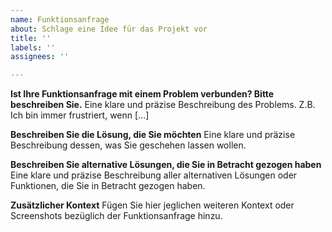 ```yaml
---
name: Funktionsanfrage
about: Schlage eine Idee für das Projekt vor
title: ''
labels: ''
assignees: ''

---
```


**Ist Ihre Funktionsanfrage mit einem Problem verbunden? Bitte beschreiben Sie.**
Eine klare und präzise Beschreibung des Problems. Z.B. Ich bin immer frustriert, wenn [...]

**Beschreiben Sie die Lösung, die Sie möchten**
Eine klare und präzise Beschreibung dessen, was Sie geschehen lassen wollen.

**Beschreiben Sie alternative Lösungen, die Sie in Betracht gezogen haben**
Eine klare und präzise Beschreibung aller alternativen Lösungen oder Funktionen, die Sie in Betracht gezogen haben.

**Zusätzlicher Kontext**
Fügen Sie hier jeglichen weiteren Kontext oder Screenshots bezüglich der Funktionsanfrage hinzu.
